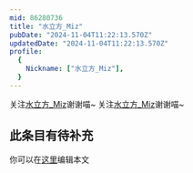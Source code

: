```yaml
---
mid: 86280736
title: "水立方_Miz"
pubDate: "2024-11-04T11:22:13.570Z"
updatedDate: "2024-11-04T11:22:13.570Z"
profile:
  {
    Nickname: ["水立方_Miz"],
  }
---
```


关注[水立方_Miz](https://space.bilibili.com/86280736)谢谢喵~ 关注[水立方_Miz](https://space.bilibili.com/86280736)谢谢喵~

## 此条目有待补充
你可以在[这里](https://github.com/Yuhanawa/VTuber.ICU/edit/master/src/content/v/水立方_Miz/index.md)编辑本文
